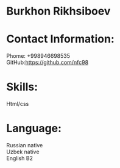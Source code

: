 # Burkhon Rikhsiboev  
# Contact Information:   
Phome: +998946698535  
GitHub:https://github.com/nfc98
# Skills:  
Html/css
# Language:  
Russian native  
Uzbek native  
English B2

